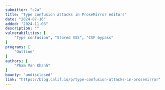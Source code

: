 ```yaml
---
submitter: "c2a"
title: "Type confusion attacks in ProseMirror editors"
date: "2024-07-16"
added: "2024-11-03"
description: ""
vulnerabilities: [
    "Type confusion", "Stored XSS", "CSP bypass"
]
programs: [
    "Outline"
]
authors: [
    "Pham Van Khanh"
]
bounty: "undisclosed"
link: "https://blog.calif.io/p/type-confusion-attacks-in-prosemirror"
---
```




